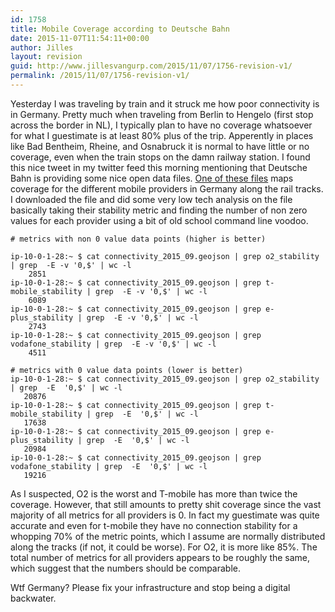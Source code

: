 ```yaml
---
id: 1758
title: Mobile Coverage according to Deutsche Bahn
date: 2015-11-07T11:54:11+00:00
author: Jilles
layout: revision
guid: http://www.jillesvangurp.com/2015/11/07/1756-revision-v1/
permalink: /2015/11/07/1756-revision-v1/
---
```

Yesterday I was traveling by train and it struck me how poor connectivity is in Germany. Pretty much when traveling from Berlin to Hengelo (first stop across the border in NL), I typically plan to have no coverage whatsoever for what I guestimate is at least 80% plus of the trip. Apperently in places like Bad Bentheim, Rheine, and Osnabruck it is normal to have little or no coverage, even when the train stops on the damn railway station.
I found this nice tweet in my twitter feed this morning mentioning that Deutsche Bahn is providing some nice open data files. <a href="http://data.deutschebahn.com/datasets/netzradar/">One of these files</a> maps coverage for the different mobile providers in Germany along the rail tracks. I downloaded the file and did some very low tech analysis on the file basically taking their stability metric and finding the number of non zero values for each provider using a bit of old school command line voodoo.

```
# metrics with non 0 value data points (higher is better)

ip-10-0-1-28:~ $ cat connectivity_2015_09.geojson | grep o2_stability | grep  -E -v '0,$' | wc -l
    2851
ip-10-0-1-28:~ $ cat connectivity_2015_09.geojson | grep t-mobile_stability | grep  -E -v '0,$' | wc -l
    6089
ip-10-0-1-28:~ $ cat connectivity_2015_09.geojson | grep e-plus_stability | grep  -E -v '0,$' | wc -l
    2743
ip-10-0-1-28:~ $ cat connectivity_2015_09.geojson | grep vodafone_stability | grep  -E -v '0,$' | wc -l
    4511

# metrics with 0 value data points (lower is better)
ip-10-0-1-28:~ $ cat connectivity_2015_09.geojson | grep o2_stability | grep  -E  '0,$' | wc -l
   20876
ip-10-0-1-28:~ $ cat connectivity_2015_09.geojson | grep t-mobile_stability | grep  -E  '0,$' | wc -l
   17638
ip-10-0-1-28:~ $ cat connectivity_2015_09.geojson | grep e-plus_stability | grep  -E  '0,$' | wc -l
   20984
ip-10-0-1-28:~ $ cat connectivity_2015_09.geojson | grep vodafone_stability | grep  -E  '0,$' | wc -l
   19216
```

As I suspected, O2 is the worst and T-mobile has more than twice the coverage. However, that still amounts to pretty shit coverage since the vast majority of all metrics for all providers is 0. In fact my guestimate was quite accurate and even for t-mobile they have no connection stability for a whopping 70% of the metric points, which I assume are normally distributed along the tracks (if not, it could be worse). For O2, it is more like 85%. The total number of metrics for all providers appears to be roughly the same, which suggest that the numbers should be comparable.

Wtf Germany? Please fix your infrastructure and stop being a digital backwater.